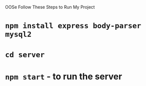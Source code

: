 OOSe Follow These Steps to Run My Project

# `npm install express body-parser mysql2`

# `cd server`

# `npm start` - to run the server
